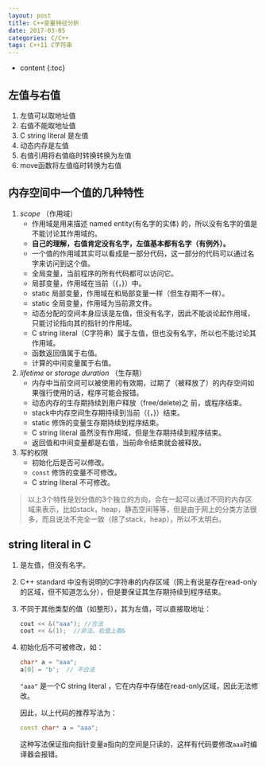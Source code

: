 ```yaml
---
layout: post
title: C++变量特征分析
date: 2017-03-05
categories: C/C++
tags: C++11 C字符串
---
```


* content
{:toc}

## 左值与右值

1. 左值可以取地址值
2. 右值不能取地址值
3. C string literal 是左值
4. 动态内存是左值
5. 右值引用将右值临时转换转换为左值
6. move函数将左值临时转换为右值

## 内存空间中一个值的几种特性

1. *scope* （作用域）
   - 作用域是用来描述 named entity(有名字的实体) 的，所以没有名字的值是不能讨论其作用域的。
   - **自己的理解，右值肯定没有名字，左值基本都有名字（有例外）。**
   - 一个值的作用域其实可以看成是一部分代码，这一部分的代码可以通过名字来访问到这个值。
   - 全局变量，当前程序的所有代码都可以访问它。
   - 局部变量，作用域在当前（{，}）中。
   - static 局部变量，作用域在和局部变量一样（但生存期不一样）。
   - static 全局变量，作用域为当前源文件。
   - 动态分配的空间本身应该是左值，但没有名字，因此不能谈论起作用域，只能讨论指向其的指针的作用域。
   - C string literal（C字符串）属于左值，但也没有名字，所以也不能讨论其作用域。
   - 函数返回值属于右值。
   - 计算的中间变量属于右值。
2. *lifetime*  or  *storage duration* （生存期）
   - 内存中当前空间可以被使用的有效期，过期了（被释放了）的内存空间如果强行使用的话，程序可能会报错。
   - 动态内存的生存期持续到用户释放（free/delete)之 前，或程序结束。
   - stack中内存空间生存期持续到当前（{，}）结束。
   - static 修饰的变量生存期持续到程序结束。
   - C string literal 虽然没有作用域，但是生存期持续到程序结束。
   - 返回值和中间变量都是右值，当前命令结束就会被释放。
3. 写的权限
   - 初始化后是否可以修改。
   - `const` 修饰的变量不可修改。
   - C string literal 不可修改。

> 以上3个特性是划分值的3个独立的方向，合在一起可以通过不同的内存区域来表示，比如stack，heap，静态空间等等，但是由于网上的分类方法很多，而且说法不完全一致（除了stack，heap），所以不太明白。

## string literal in C

1. 是左值，但没有名字。

2. C++ standard 中没有说明的C字符串的内存区域（网上有说是存在read-only的区域，但不知道怎么分），但是要保证其生存期持续到程序结束。

3. 不同于其他类型的值（如整形），其为左值，可以直接取地址：

   ```c++
   cout << &("aaa"); //合法
   cout << &(1);  //非法，右值上取&
   ```

4. 初始化后不可被修改，如：

   ```c++
   char* a = "aaa";
   a[0] = 'b';  // 不合法
   ```

   `"aaa"` 是一个C string literal ，它在内存中存储在read-only区域，因此无法修改。

   因此，以上代码的推荐写法为：

   ```c++
   const char* a = "aaa";
   ```

   这种写法保证指向指针变量a指向的空间是只读的，这样有代码要修改`aaa`时编译器会报错。